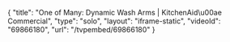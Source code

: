 {
    "title": "One of Many: Dynamic Wash Arms | KitchenAid\u00ae Commercial",
    "type": "solo",
    "layout": "iframe-static",
    "videoId": "69866180",
    "url": "\/tvpembed\/69866180"
}